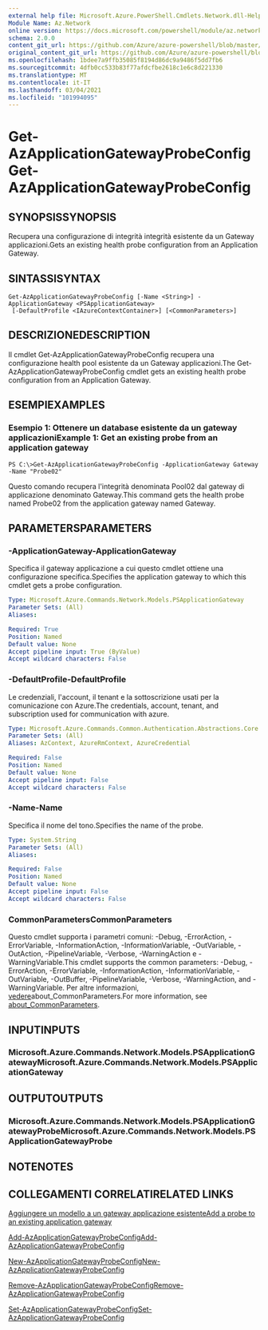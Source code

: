 ```yaml
---
external help file: Microsoft.Azure.PowerShell.Cmdlets.Network.dll-Help.xml
Module Name: Az.Network
online version: https://docs.microsoft.com/powershell/module/az.network/get-azapplicationgatewayprobeconfig
schema: 2.0.0
content_git_url: https://github.com/Azure/azure-powershell/blob/master/src/Network/Network/help/Get-AzApplicationGatewayProbeConfig.md
original_content_git_url: https://github.com/Azure/azure-powershell/blob/master/src/Network/Network/help/Get-AzApplicationGatewayProbeConfig.md
ms.openlocfilehash: 1bdee7a9ffb35085f8194d86dc9a9486f5dd7fb6
ms.sourcegitcommit: 4dfb0cc533b83f77afdcfbe2618c1e6c8d221330
ms.translationtype: MT
ms.contentlocale: it-IT
ms.lasthandoff: 03/04/2021
ms.locfileid: "101994095"
---
```

# <span data-ttu-id="518dd-101">Get-AzApplicationGatewayProbeConfig</span><span class="sxs-lookup"><span data-stu-id="518dd-101">Get-AzApplicationGatewayProbeConfig</span></span>

## <span data-ttu-id="518dd-102">SYNOPSIS</span><span class="sxs-lookup"><span data-stu-id="518dd-102">SYNOPSIS</span></span>
<span data-ttu-id="518dd-103">Recupera una configurazione di integrità integrità esistente da un Gateway applicazioni.</span><span class="sxs-lookup"><span data-stu-id="518dd-103">Gets an existing health probe configuration from an Application Gateway.</span></span>

## <span data-ttu-id="518dd-104">SINTASSI</span><span class="sxs-lookup"><span data-stu-id="518dd-104">SYNTAX</span></span>

```
Get-AzApplicationGatewayProbeConfig [-Name <String>] -ApplicationGateway <PSApplicationGateway>
 [-DefaultProfile <IAzureContextContainer>] [<CommonParameters>]
```

## <span data-ttu-id="518dd-105">DESCRIZIONE</span><span class="sxs-lookup"><span data-stu-id="518dd-105">DESCRIPTION</span></span>
<span data-ttu-id="518dd-106">Il cmdlet Get-AzApplicationGatewayProbeConfig recupera una configurazione health pool esistente da un Gateway applicazioni.</span><span class="sxs-lookup"><span data-stu-id="518dd-106">The Get-AzApplicationGatewayProbeConfig cmdlet gets an existing health probe configuration from an Application Gateway.</span></span>

## <span data-ttu-id="518dd-107">ESEMPI</span><span class="sxs-lookup"><span data-stu-id="518dd-107">EXAMPLES</span></span>

### <span data-ttu-id="518dd-108">Esempio 1: Ottenere un database esistente da un gateway applicazioni</span><span class="sxs-lookup"><span data-stu-id="518dd-108">Example 1: Get an existing probe from an application gateway</span></span>
```
PS C:\>Get-AzApplicationGatewayProbeConfig -ApplicationGateway Gateway -Name "Probe02"
```

<span data-ttu-id="518dd-109">Questo comando recupera l'integrità denominata Pool02 dal gateway di applicazione denominato Gateway.</span><span class="sxs-lookup"><span data-stu-id="518dd-109">This command gets the health probe named Probe02 from the application gateway named Gateway.</span></span>

## <span data-ttu-id="518dd-110">PARAMETERS</span><span class="sxs-lookup"><span data-stu-id="518dd-110">PARAMETERS</span></span>

### <span data-ttu-id="518dd-111">-ApplicationGateway</span><span class="sxs-lookup"><span data-stu-id="518dd-111">-ApplicationGateway</span></span>
<span data-ttu-id="518dd-112">Specifica il gateway applicazione a cui questo cmdlet ottiene una configurazione specifica.</span><span class="sxs-lookup"><span data-stu-id="518dd-112">Specifies the application gateway to which this cmdlet gets a probe configuration.</span></span>

```yaml
Type: Microsoft.Azure.Commands.Network.Models.PSApplicationGateway
Parameter Sets: (All)
Aliases:

Required: True
Position: Named
Default value: None
Accept pipeline input: True (ByValue)
Accept wildcard characters: False
```

### <span data-ttu-id="518dd-113">-DefaultProfile</span><span class="sxs-lookup"><span data-stu-id="518dd-113">-DefaultProfile</span></span>
<span data-ttu-id="518dd-114">Le credenziali, l'account, il tenant e la sottoscrizione usati per la comunicazione con Azure.</span><span class="sxs-lookup"><span data-stu-id="518dd-114">The credentials, account, tenant, and subscription used for communication with azure.</span></span>

```yaml
Type: Microsoft.Azure.Commands.Common.Authentication.Abstractions.Core.IAzureContextContainer
Parameter Sets: (All)
Aliases: AzContext, AzureRmContext, AzureCredential

Required: False
Position: Named
Default value: None
Accept pipeline input: False
Accept wildcard characters: False
```

### <span data-ttu-id="518dd-115">-Name</span><span class="sxs-lookup"><span data-stu-id="518dd-115">-Name</span></span>
<span data-ttu-id="518dd-116">Specifica il nome del tono.</span><span class="sxs-lookup"><span data-stu-id="518dd-116">Specifies the name of the probe.</span></span>

```yaml
Type: System.String
Parameter Sets: (All)
Aliases:

Required: False
Position: Named
Default value: None
Accept pipeline input: False
Accept wildcard characters: False
```

### <span data-ttu-id="518dd-117">CommonParameters</span><span class="sxs-lookup"><span data-stu-id="518dd-117">CommonParameters</span></span>
<span data-ttu-id="518dd-118">Questo cmdlet supporta i parametri comuni: -Debug, -ErrorAction, -ErrorVariable, -InformationAction, -InformationVariable, -OutVariable, -OutAction, -PipelineVariable, -Verbose, -WarningAction e -WarningVariable.</span><span class="sxs-lookup"><span data-stu-id="518dd-118">This cmdlet supports the common parameters: -Debug, -ErrorAction, -ErrorVariable, -InformationAction, -InformationVariable, -OutVariable, -OutBuffer, -PipelineVariable, -Verbose, -WarningAction, and -WarningVariable.</span></span> <span data-ttu-id="518dd-119">Per altre informazioni, [vedere](http://go.microsoft.com/fwlink/?LinkID=113216)about_CommonParameters.</span><span class="sxs-lookup"><span data-stu-id="518dd-119">For more information, see [about_CommonParameters](http://go.microsoft.com/fwlink/?LinkID=113216).</span></span>

## <span data-ttu-id="518dd-120">INPUT</span><span class="sxs-lookup"><span data-stu-id="518dd-120">INPUTS</span></span>

### <span data-ttu-id="518dd-121">Microsoft.Azure.Commands.Network.Models.PSApplicationGateway</span><span class="sxs-lookup"><span data-stu-id="518dd-121">Microsoft.Azure.Commands.Network.Models.PSApplicationGateway</span></span>

## <span data-ttu-id="518dd-122">OUTPUT</span><span class="sxs-lookup"><span data-stu-id="518dd-122">OUTPUTS</span></span>

### <span data-ttu-id="518dd-123">Microsoft.Azure.Commands.Network.Models.PSApplicationGatewayProbe</span><span class="sxs-lookup"><span data-stu-id="518dd-123">Microsoft.Azure.Commands.Network.Models.PSApplicationGatewayProbe</span></span>

## <span data-ttu-id="518dd-124">NOTE</span><span class="sxs-lookup"><span data-stu-id="518dd-124">NOTES</span></span>

## <span data-ttu-id="518dd-125">COLLEGAMENTI CORRELATI</span><span class="sxs-lookup"><span data-stu-id="518dd-125">RELATED LINKS</span></span>

[<span data-ttu-id="518dd-126">Aggiungere un modello a un gateway applicazione esistente</span><span class="sxs-lookup"><span data-stu-id="518dd-126">Add a probe to an existing application gateway</span></span>](https://azure.microsoft.com/en-us/documentation/articles/application-gateway-create-probe-ps/#add-a-probe-to-an-existing-application-gateway)

[<span data-ttu-id="518dd-127">Add-AzApplicationGatewayProbeConfig</span><span class="sxs-lookup"><span data-stu-id="518dd-127">Add-AzApplicationGatewayProbeConfig</span></span>](./Add-AzApplicationGatewayProbeConfig.md)

[<span data-ttu-id="518dd-128">New-AzApplicationGatewayProbeConfig</span><span class="sxs-lookup"><span data-stu-id="518dd-128">New-AzApplicationGatewayProbeConfig</span></span>](./New-AzApplicationGatewayProbeConfig.md)

[<span data-ttu-id="518dd-129">Remove-AzApplicationGatewayProbeConfig</span><span class="sxs-lookup"><span data-stu-id="518dd-129">Remove-AzApplicationGatewayProbeConfig</span></span>](./Remove-AzApplicationGatewayProbeConfig.md)

[<span data-ttu-id="518dd-130">Set-AzApplicationGatewayProbeConfig</span><span class="sxs-lookup"><span data-stu-id="518dd-130">Set-AzApplicationGatewayProbeConfig</span></span>](./Set-AzApplicationGatewayProbeConfig.md)

